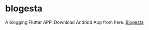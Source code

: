 # blogesta

A blogging Flutter APP. Download Andriod App from here.
[Blogesta](https://drive.google.com/file/d/1cPMuaqks819rvmJUfUvTUue2twFMe-sB/view?usp=sharing)

